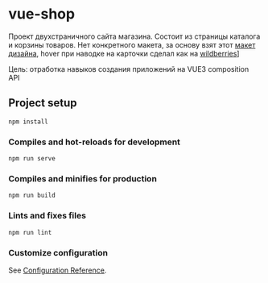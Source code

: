# vue-shop

Проект двухстраничного сайта магазина. Состоит из страницы каталога и корзины товаров.
Нет конкретного макета, за основу взят этот [макет дизайна](https://themeforest.net/item/clickboom-multipurpose-psd-template/screenshots/15093696?index=2), hover при наводке на карточки сделал как на [wildberries](https://www.wildberries.ru)]

Цель: отработка навыков создания приложений на VUE3 composition API

## Project setup
```
npm install
```

### Compiles and hot-reloads for development
```
npm run serve
```

### Compiles and minifies for production
```
npm run build
```

### Lints and fixes files
```
npm run lint
```

### Customize configuration
See [Configuration Reference](https://cli.vuejs.org/config/).
